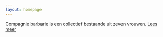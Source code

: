 ```yaml
---
layout: homepage
---
```

Compagnie barbarie is een collectief bestaande uit zeven vrouwen. <a href="{{ site.baseurl }}/over-ons.html">Lees meer</a>
